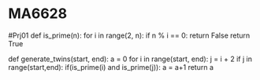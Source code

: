 # MA6628
#Prj01
def is_prime(n):
   for i in range(2, n):
      if n % i == 0:
         return False
   return True

def generate_twins(start, end):
   a = 0
   for i in range(start, end):
      j = i + 2
      if j in range(start,end):
          if(is_prime(i) and is_prime(j)):
             a = a+1
   return a
